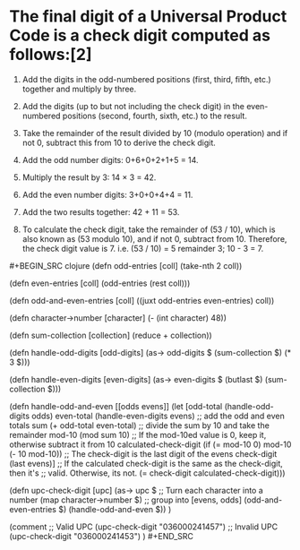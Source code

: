 # The final digit of a Universal Product Code is a check digit computed as follows:[2]

1. Add the digits in the odd-numbered positions (first, third, fifth, etc.)
   together and multiply by three.
2. Add the digits (up to but not including the check digit) in the even-numbered
   positions (second, fourth, sixth, etc.) to the result.
3. Take the remainder of the result divided by 10 (modulo operation) and if not
   0, subtract this from 10 to derive the check digit.

1. Add the odd number digits: 0+6+0+2+1+5 = 14.
2. Multiply the result by 3: 14 × 3 = 42.
3. Add the even number digits: 3+0+0+4+4 = 11.
4. Add the two results together: 42 + 11 = 53.
5. To calculate the check digit, take the remainder of (53 / 10), which is also
   known as (53 modulo 10), and if not 0, subtract from 10. Therefore, the check
   digit value is 7. i.e. (53 / 10) = 5 remainder 3; 10 - 3 = 7.

#+BEGIN_SRC clojure  (defn odd-entries
    [coll]
    (take-nth 2 coll))

  (defn even-entries
    [coll]
    (odd-entries (rest coll)))

  (defn odd-and-even-entries
    [coll]
    ((juxt odd-entries even-entries) coll))

  (defn character->number
    [character]
    (- (int character) 48))

  (defn sum-collection
    [collection]
    (reduce + collection))

  (defn handle-odd-digits
    [odd-digits]
    (as-> odd-digits $
      (sum-collection $)
      (* 3 $)))

  (defn handle-even-digits
    [even-digits]
    (as-> even-digits $
      (butlast $)
      (sum-collection $)))

  (defn handle-odd-and-even
    [[odds evens]]
    (let [odd-total (handle-odd-digits odds)
          even-total (handle-even-digits evens)
          ;; add the odd and even totals
          sum (+ odd-total even-total)
          ;; divide the sum by 10 and take the remainder
          mod-10 (mod sum 10)
          ;; If the mod-10ed value is 0, keep it, otherwise subtract it from 10
          calculated-check-digit (if (= mod-10 0)
                                   mod-10
                                   (- 10 mod-10))
          ;; The check-digit is the last digit of the evens
          check-digit (last evens)]
      ;; If the calculated check-digit is the same as the check-digit, then it's
      ;; valid. Otherwise, its not.
      (= check-digit calculated-check-digit)))

  (defn upc-check-digit
    [upc]
    (as-> upc $
      ;; Turn each character into a number
      (map character->number $)
      ;; group into [evens, odds]
      (odd-and-even-entries $)
      (handle-odd-and-even $))
    )

  (comment
    ;; Valid UPC
    (upc-check-digit "036000241457")
    ;; Invalid UPC
    (upc-check-digit "036000241453")
    )
#+END_SRC
